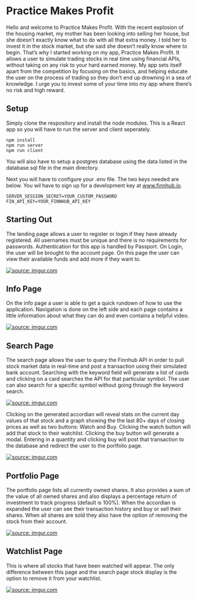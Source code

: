 # Practice Makes Profit

Hello and welcome to Practice Makes Profit. With the recent explosion of the housing market, my mother has been looking into selling her house, but she doesn’t exactly know what to do with all that extra money. I told her to invest it in the stock market, but she said she doesn’t really know where to begin. That’s why I started working on my app, Practice Makes Profit. It allows a user to simulate trading stocks in real time using financial APIs, without taking on any risk to your hard earned money. My app sets itself apart from the competition by focusing on the basics, and helping educate the user on the process of trading so they don’t end up drowning in a sea of knowledge. I urge you to invest some of your time into my app where there’s no risk and high reward.

## Setup

Simply clone the respository and install the node modules. This is a React app so you will have to run the server and client seperately.
```
npm install
npm run server
npm run client
```
You will also have to setup a postgres database using the data listed in the database.sql file in the main directory.

Next you will have to configure your .env file. The two keys needed are below. You wil have to sign up for a development key at www.finnhub.io. 
```
SERVER_SESSION_SECRET=YOUR_CUSTOM_PASSWORD
FIN_API_KEY=YOUR_FINNHUB_API_KEY
```


## Starting Out
The landing page allows a user to register or login if they have already registered. All usernames must be unique and there is no requirements for passwords. Authentication for this app is handled by Passport. On Login, the user will be brought to the account page. On this page the user can view their available funds and add more if they want to.

<a href="https://imgur.com/5WCuozv"><img src="https://i.imgur.com/5WCuozv.png" title="source: imgur.com" /></a>

## Info Page

On the info page a user is able to get a quick rundown of how to use the application. Navigation is done on the left side and each page contains a little information about what they can do and even contains a helpful video.

<a href="https://imgur.com/Qe5ObFw"><img src="https://i.imgur.com/Qe5ObFw.png" title="source: imgur.com" /></a>

## Search Page

The search page allows the user to query the Finnhub API in order to pull stock market data in real-time and post a transaction using their simulated bank account. Searching with the keyword field will generate a list of cards and clicking on a card searches the API for that particular symbol. The user can also search for a specific symbol without going through the keyword search.

<a href="https://imgur.com/qXWpA1f"><img src="https://i.imgur.com/qXWpA1f.png" title="source: imgur.com" /></a>

Clicking on the generated accordian will reveal stats on the current day values of that stock and a graph showing the the last 80+ days of closing prices as well as two buttons: Watch and Buy. Clicking the watch button will add that stock to their watchlist. Clicking the buy button will generate a modal. Entering in a quantity and clicking buy will post that transaction to the database and redirect the user to the portfolio page.

<a href="https://imgur.com/FfavpfL"><img src="https://i.imgur.com/FfavpfL.png" title="source: imgur.com" /></a>

## Portfolio Page

The portfolio page lists all currently owned shares. It also provides a sum of the value of all owned shares and also displays a percentage return of investment to track progress (default is 100%). When the accordian is expanded the user can see their transaction history and buy or sell their shares. When all shares are sold they also have the option of removing the stock from their account.

<a href="https://imgur.com/d0YXWjO"><img src="https://i.imgur.com/d0YXWjO.png" title="source: imgur.com" /></a>

## Watchlist Page

This is where all stocks that have been watched will appear. The only difference between this page and the search page stock display is the option to remove it from your watchlist.

<a href="https://imgur.com/dubOVKZ"><img src="https://i.imgur.com/dubOVKZ.png" title="source: imgur.com" /></a>





